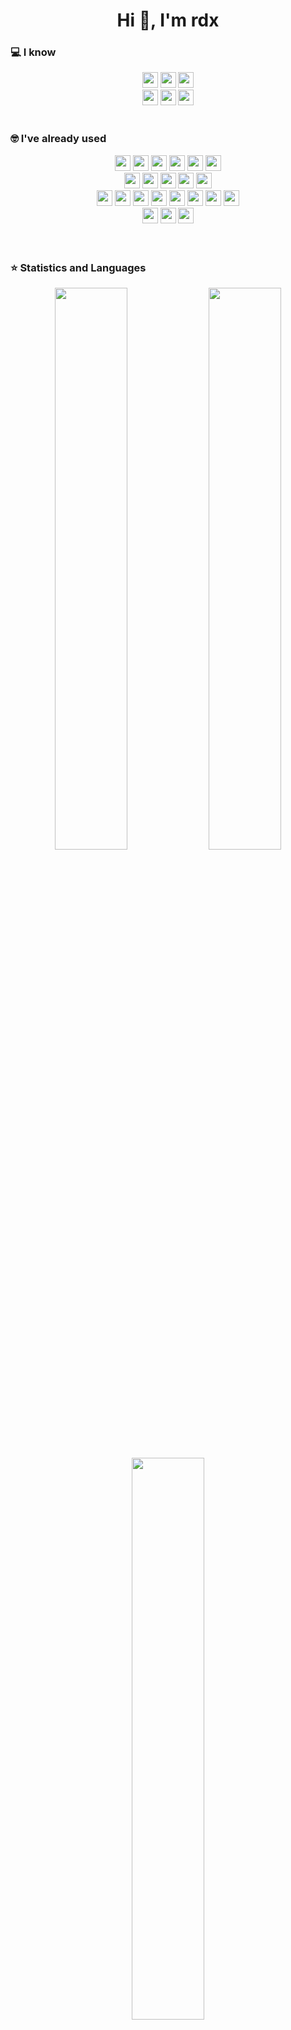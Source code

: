 <h1 align="center">Hi 👋, I'm rdx</h1>

### 💻 I know

<div align="center">
<!-- Programming Languages -->
<img src="https://img.shields.io/badge/javascript-%23323330.svg?style=for-the-badge&logo=javascript&logoColor=%23F7DF1E" height="25">
<img src="https://img.shields.io/badge/typescript-%23007ACC.svg?style=for-the-badge&logo=typescript&logoColor=white" height="25">
<img src="https://img.shields.io/badge/html5-%23E34F26.svg?style=for-the-badge&logo=html5&logoColor=white" height="25">

<br>

<!-- Others -->
<img src="https://img.shields.io/badge/node.js-6DA55F?style=for-the-badge&logo=node.js&logoColor=white" height="25">
<img src="https://img.shields.io/badge/graphql-E10098?style=for-the-badge&logo=graphql&logoColor=white" height="25">
<img src="https://img.shields.io/badge/postman-FF6C37?style=for-the-badge&logo=postman&logoColor=white" height="25">
</div>

<br>

### 🤓 I've already used

<div align="center">
<!-- Programming Language -->
<img src="https://img.shields.io/badge/python-3670A0?style=for-the-badge&logo=python&logoColor=ffdd54" height="25">
<img src="https://img.shields.io/badge/php-%23777BB4.svg?style=for-the-badge&logo=php&logoColor=white" height="25">
<img src="https://img.shields.io/badge/java-%23ED8B00.svg?style=for-the-badge&logo=java&logoColor=white" height="25">
<img src="https://img.shields.io/badge/c++-00599C?style=for-the-badge&logo=c%2B%2B&logoColor=white" height="25">
<img src="https://img.shields.io/badge/go-%2300ADD8.svg?style=for-the-badge&logo=go&logoColor=white" height="25">
<img src="https://img.shields.io/badge/dart-%230175C2.svg?style=for-the-badge&logo=dart&logoColor=white" height="25">

<br>

<!-- DB -->
<img src="https://img.shields.io/badge/postgresql-4169E1?style=for-the-badge&logo=postgresql&logoColor=white" height="25">
<img src="https://img.shields.io/badge/mysql-4479A1?style=for-the-badge&logo=mysql&logoColor=white" height="25">
<img src="https://img.shields.io/badge/sqlite-003B57?style=for-the-badge&logo=sqlite&logoColor=white" height="25">
<img src="https://img.shields.io/badge/mariadb-003545?style=for-the-badge&logo=mariadb&logoColor=white" height="25">
<img src="https://img.shields.io/badge/-ElasticSearch-005571?style=for-the-badge&logo=elasticsearch" height="25">

<br>

<!-- Frameworks -->
<img src="https://img.shields.io/badge/next.js-000000?style=for-the-badge&logo=nextdotjs&logoColor=white" height="25">
<img src="https://img.shields.io/badge/react-%2320232a.svg?style=for-the-badge&logo=react&logoColor=361DAFB" height="25">
<img src="https://img.shields.io/badge/react_native-%2320232a.svg?style=for-the-badge&logo=react&logoColor=%2361DAFB" height="25">
<img src="https://img.shields.io/badge/nestjs-%23E0234E.svg?style=for-the-badge&logo=nestjs&logoColor=white" height="25">
<img src="https://img.shields.io/badge/mui-%230081CB.svg?style=for-the-badge&logo=mui&logoColor=white" height="25">
<img src="https://img.shields.io/badge/tailwindcss-%2338B2AC.svg?style=for-the-badge&logo=tailwind-css&logoColor=white" height="25">
<img src="https://img.shields.io/badge/-jest-%23C21325?style=for-the-badge&logo=jest&logoColor=white" height="25">
<img src="https://img.shields.io/badge/Flutter-%2302569B.svg?style=for-the-badge&logo=Flutter&logoColor=white" height="25">

<br>

<!-- Others -->
<img src="https://img.shields.io/badge/Cloudflare-F38020?style=for-the-badge&logo=Cloudflare&logoColor=white" height="25">
<img src="https://img.shields.io/badge/docker-%230db7ed.svg?style=for-the-badge&logo=docker&logoColor=white" height="25">
<img src="https://img.shields.io/badge/nginx-%23009639.svg?style=for-the-badge&logo=nginx&logoColor=white" height="25">
</div>

<br>
<br>

### ⭐ Statistics and Languages

<div align="center">
  <img width="48%" src="https://github-readme-stats.vercel.app/api?username=rd-xx&theme=tokyonight&show_icons=true&include_all_commits=true&count_private=true" />
  <img width="48%" src="https://github-readme-streak-stats.herokuapp.com/?user=rd-xx&theme=tokyonight" />
  <img width="48%" src="https://github-readme-stats.vercel.app/api/top-langs/?username=rd-xx&layout=compact&theme=tokyonight" />
</div>

